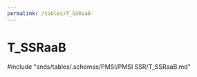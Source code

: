 ```yaml
---
permalink: /tables/T_SSRaaB
---
```

# T\_SSRaaB
<!-- SPDX-License-Identifier: MPL-2.0 -->

<!-- ATTENTION : Ne pas supprimer ou modifier la ligne ci-dessous -->
#include "snds/tables/.schemas/PMSI/PMSI SSR/T_SSRaaB.md"
<!-- ATTENTION : Ne pas supprimer ou modifier la ligne ci-dessus -->
